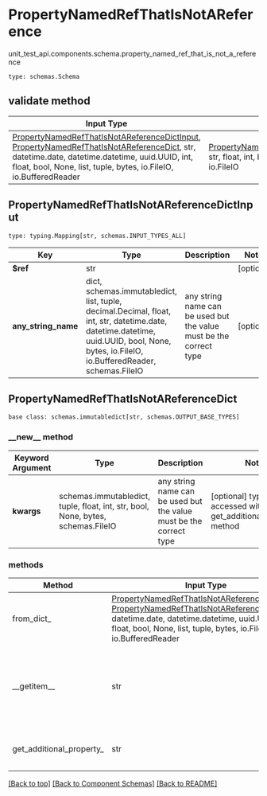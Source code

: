 # PropertyNamedRefThatIsNotAReference
unit_test_api.components.schema.property_named_ref_that_is_not_a_reference
```
type: schemas.Schema
```

## validate method
Input Type | Return Type | Notes
------------ | ------------- | -------------
[PropertyNamedRefThatIsNotAReferenceDictInput](#propertynamedrefthatisnotareferencedictinput), [PropertyNamedRefThatIsNotAReferenceDict](#propertynamedrefthatisnotareferencedict), str, datetime.date, datetime.datetime, uuid.UUID, int, float, bool, None, list, tuple, bytes, io.FileIO, io.BufferedReader | [PropertyNamedRefThatIsNotAReferenceDict](#propertynamedrefthatisnotareferencedict), str, float, int, bool, None, tuple, bytes, io.FileIO |

## PropertyNamedRefThatIsNotAReferenceDictInput
```
type: typing.Mapping[str, schemas.INPUT_TYPES_ALL]
```
Key | Type |  Description | Notes
------------ | ------------- | ------------- | -------------
**$ref** | str |  | [optional]
**any_string_name** | dict, schemas.immutabledict, list, tuple, decimal.Decimal, float, int, str, datetime.date, datetime.datetime, uuid.UUID, bool, None, bytes, io.FileIO, io.BufferedReader, schemas.FileIO | any string name can be used but the value must be the correct type | [optional]

## PropertyNamedRefThatIsNotAReferenceDict
```
base class: schemas.immutabledict[str, schemas.OUTPUT_BASE_TYPES]

```
### &lowbar;&lowbar;new&lowbar;&lowbar; method
Keyword Argument | Type | Description | Notes
---------------- | ---- | ----------- | -----
**kwargs** | schemas.immutabledict, tuple, float, int, str, bool, None, bytes, schemas.FileIO | any string name can be used but the value must be the correct type | [optional] typed value is accessed with the get_additional_property_ method

### methods
Method | Input Type | Return Type | Notes
------ | ---------- | ----------- | ------
from_dict_ | [PropertyNamedRefThatIsNotAReferenceDictInput](#propertynamedrefthatisnotareferencedictinput), [PropertyNamedRefThatIsNotAReferenceDict](#propertynamedrefthatisnotareferencedict), str, datetime.date, datetime.datetime, uuid.UUID, int, float, bool, None, list, tuple, bytes, io.FileIO, io.BufferedReader | [PropertyNamedRefThatIsNotAReferenceDict](#propertynamedrefthatisnotareferencedict), str, float, int, bool, None, tuple, bytes, io.FileIO | a constructor
&lowbar;&lowbar;getitem&lowbar;&lowbar; | str | schemas.immutabledict, str, float, int, bool, None, tuple, bytes, io.FileIO | This model has invalid python names so this method is used under the hood when you access instance["$ref"], 
get_additional_property_ | str | schemas.immutabledict, tuple, float, int, str, bool, None, bytes, schemas.FileIO, schemas.Unset }} | provides type safety for additional properties

[[Back to top]](#top) [[Back to Component Schemas]](../../../README.md#Component-Schemas) [[Back to README]](../../../README.md)
